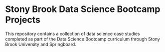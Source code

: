 # Stony Brook Data Science Bootcamp Projects

This repository contains a collection of data science case studies completed as part of the Data Science Bootcamp curriculum through Stony Brook University and Springboard. 